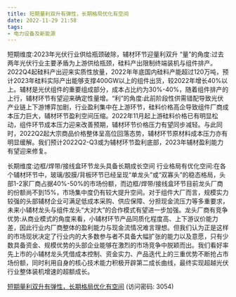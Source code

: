 ```yaml
---
title: 短期量利双升有弹性，长期格局优化有空间
date: 2022-11-29 21:58
tags:
- 电力设备及新能源
---
```

短期维度:2023年光伏行业供给瓶颈破除，辅材环节迎量利双升
“量”的角度:过去两年光伏行业主要矛盾为上游供给瓶颈，硅料产出限制终端装机与组件排产。2022Q4起硅料产出迎来实质性放量，2022年年底国内硅料产能超过120万吨，预计2023年硅料实际产出能够支撑400GW以上的组件出货，较2022年增长40%以上。辅材是光伏组件的重要组成部分，成本占比约为30%-40%，随着组件排产的上行，辅材环节有望迎来确定性量增。“利”的角度:此前阶段性供需错配导致光伏产业链上下游博弈加剧，行业盈利集中在上游环节，硅料价格高企导致组件厂商成本压力巨大，辅材环节盈利空间压缩。2022年11月起上游硅料价格已有明显松动，组件环节成本压力迎来改善预期，辅材环节价格压力有望同步减轻。与此同时，2022Q2起大宗商品价格整体呈高位回落态势，辅材环节原材料成本压力亦有明显缓解。我们预计2022Q2-Q3或为辅材环节盈利底部，2023年辅材盈利能力有望迎来修复。
<!-- more -->
长期维度:边框/焊带/接线盒环节龙头具备长期成长空间
行业格局有优化空间:在各个辅材环节中，玻璃/胶膜/背板环节已经呈现“单龙头”或“双寡头”的稳态格局，头部1-2家厂商占据40%-50%的市场份额，而边框/焊带/接线盒环节目前龙头厂商的份额尚不到15%，市场集中度仍有较大提升空间。对于组件大厂而言，规模实力较强的头部辅材企业可满足低成本采购、供应保障、分担现金流压力等多重要求，未来小辅材龙头与组件龙头“大对大”的合作模式有望进一步加强。龙头厂商有竞争优势:从商业模式的角度来看，小辅材环节产品同质化程度高、上下游议价能力差，因此行业内厂商整体的盈利能力与现金流情况难言理想。但我们认为正是这样的市场现状决定了行业内的大多数参与者不具备大幅扩张的能力以及意愿，只有少数具备资金、规模优势的头部企业能够在激烈的市场竞争中脱颖而出。我们看好率先上市的小辅材龙头凭借成本控制、资金实力、产品迭代上的三重优势不断抢占市场份额，同时利用自身的核心技术能力积极开辟第二成长曲线，最终实现超越光伏行业整体装机增速的超额成长。

[短期量利双升有弹性，长期格局优化有空间](https://url12.ctfile.com/f/3948612-735795003-23ad06?p=3054)
(访问密码: 3054)

